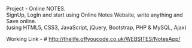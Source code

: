 Project - Online NOTES.  
SignUp, LogIn and start using Online Notes Website, write anything and Save online.  
(using HTML5, CSS3, JavaScript, jQuery, Bootstrap, PHP & MySQL, Ajax)

Working Link - # http://thelife.offyoucode.co.uk/WEBSITES/NotesApp/
